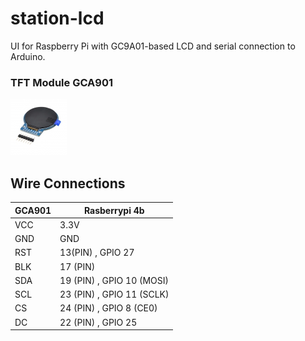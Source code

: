 # station-lcd

UI for Raspberry Pi with GC9A01-based LCD and serial connection to Arduino.
### TFT Module GCA901
![TFT Moudile GCA901](/template/picture/TFT.jpg)
## Wire Connections
|GCA901|Rasberrypi 4b|
|------|-------------|
|VCC|3.3V|
|GND|GND|
|RST|13(PIN) , GPIO 27|
|BLK|17 (PIN)|
|SDA|19 (PIN) , GPIO 10 (MOSI)|
|SCL|23 (PIN) , GPIO 11 (SCLK)|
|CS|24 (PIN) , GPIO 8 (CE0)|
|DC|22 (PIN) , GPIO 25|

